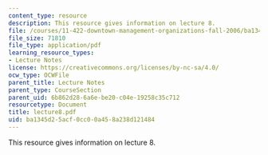 ```yaml
---
content_type: resource
description: This resource gives information on lecture 8.
file: /courses/11-422-downtown-management-organizations-fall-2006/ba1345d25acf0cc00a458a238d121484_lecture8.pdf
file_size: 71810
file_type: application/pdf
learning_resource_types:
- Lecture Notes
license: https://creativecommons.org/licenses/by-nc-sa/4.0/
ocw_type: OCWFile
parent_title: Lecture Notes
parent_type: CourseSection
parent_uid: 6b862d28-6a6e-be20-c04e-19258c35c712
resourcetype: Document
title: lecture8.pdf
uid: ba1345d2-5acf-0cc0-0a45-8a238d121484
---
```

This resource gives information on lecture 8.